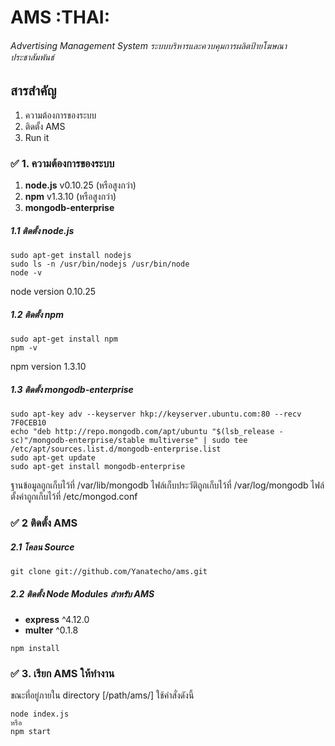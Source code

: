 # AMS :THAI:
###### Advertising Management System ระบบบริหารและควบคุมการผลิตป้ายโฆษณาประชาสัมพันธ์


## สารสำคัญ
1. ความต้องการของระบบ
2. ติดตั้ง AMS
3. Run it

### :white_check_mark: 1. ความต้องการของระบบ
1. **node.js** v0.10.25 (หรือสูงกว่า)
2. **npm** v1.3.10 (หรือสูงกว่า)
3. **mongodb-enterprise**

##### 1.1 ติดตั้ง **node.js**
```shell
sudo apt-get install nodejs
sudo ls -n /usr/bin/nodejs /usr/bin/node
node -v
```
node version 0.10.25

##### 1.2 ติดตั้ง **npm**
```shell
sudo apt-get install npm
npm -v
```
npm version 1.3.10

##### 1.3 ติดตั้ง **mongodb-enterprise**
```shell
sudo apt-key adv --keyserver hkp://keyserver.ubuntu.com:80 --recv 7F0CEB10
echo "deb http://repo.mongodb.com/apt/ubuntu "$(lsb_release -sc)"/mongodb-enterprise/stable multiverse" | sudo tee /etc/apt/sources.list.d/mongodb-enterprise.list
sudo apt-get update
sudo apt-get install mongodb-enterprise

```
ฐานข้อมูลถูกเก็บไว้ที่ /var/lib/mongodb
ไฟล์เก็บประวัติถูกเก็บไว้ที่ /var/log/mongodb
ไฟล์ตั้งค่าถูกเก็บไว้ที่ /etc/mongod.conf

### :white_check_mark: 2 ติดตั้ง AMS
##### 2.1 โคลน Source
```shell
git clone git://github.com/Yanatecho/ams.git
```
##### 2.2 ติดตั้ง Node Modules สำหรับ AMS
- **express** ^4.12.0
- **multer** ^0.1.8

```shell
npm install
```
### :white_check_mark: 3. เรียก AMS ให้ทำงาน
ขณะที่อยู่ภายใน directory [/path/ams/] ใช้คำสั่งดังนี้
```shell
node index.js
หรือ
npm start
```
